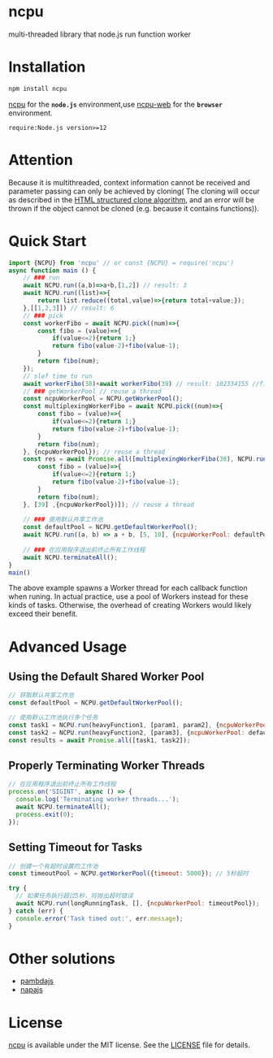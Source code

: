 # ncpu
multi-threaded library that node.js run function worker

# Installation 
```sh
npm install ncpu
```
[ncpu](https://github.com/zy445566/ncpu) for the **`node.js`** environment,use [ncpu-web](https://github.com/zy445566/ncpu-web) for the **`browser`** environment.


`require:Node.js version>=12`


# Attention
Because it is multithreaded, context information cannot be received and parameter passing can only be achieved by cloning(
The cloning will occur as described in the [HTML structured clone algorithm](https://developer.mozilla.org/en-US/docs/Web/API/Web_Workers_API/Structured_clone_algorithm), and an error will be thrown if the object cannot be cloned (e.g. because it contains functions)).

# Quick Start
```js
import {NCPU} from 'ncpu' // or const {NCPU} = require('ncpu')
async function main () {
    // ### run
    await NCPU.run((a,b)=>a+b,[1,2]) // result: 3
    await NCPU.run((list)=>{
        return list.reduce((total,value)=>{return total+value;});
    },[[1,2,3]]) // result: 6
    // ### pick
    const workerFibo = await NCPU.pick((num)=>{
        const fibo = (value)=>{
            if(value<=2){return 1;}
            return fibo(value-2)+fibo(value-1);
        }
        return fibo(num);
    });
    // slef time to run
    await workerFibo(38)+await workerFibo(39) // result: 102334155 //fibo(40)
    // ### getWorkerPool // reuse a thread
    const ncpuWorkerPool = NCPU.getWorkerPool(); 
    const multiplexingWorkerFibo = await NCPU.pick((num)=>{
        const fibo = (value)=>{
            if(value<=2){return 1;}
            return fibo(value-2)+fibo(value-1);
        }
        return fibo(num);
    }, {ncpuWorkerPool}); // reuse a thread
    const res = await Promise.all([multiplexingWorkerFibo(38), NCPU.run((num)=>{
        const fibo = (value)=>{
            if(value<=2){return 1;}
            return fibo(value-2)+fibo(value-1);
        }
        return fibo(num);
    }, [39] ,{ncpuWorkerPool})]); // reuse a thread
    
    // ### 使用默认共享工作池
    const defaultPool = NCPU.getDefaultWorkerPool();
    await NCPU.run((a, b) => a + b, [5, 10], {ncpuWorkerPool: defaultPool}); // result: 15
    
    // ### 在应用程序退出前终止所有工作线程
    await NCPU.terminateAll();
}
main()
```
The above example spawns a Worker thread for each callback function when runing. In actual practice, use a pool of Workers instead for these kinds of tasks. Otherwise, the overhead of creating Workers would likely exceed their benefit.

# Advanced Usage

## Using the Default Shared Worker Pool

```js
// 获取默认共享工作池
const defaultPool = NCPU.getDefaultWorkerPool();

// 使用默认工作池执行多个任务
const task1 = NCPU.run(heavyFunction1, [param1, param2], {ncpuWorkerPool: defaultPool});
const task2 = NCPU.run(heavyFunction2, [param3], {ncpuWorkerPool: defaultPool});
const results = await Promise.all([task1, task2]);
```

## Properly Terminating Worker Threads

```js
// 在应用程序退出前终止所有工作线程
process.on('SIGINT', async () => {
  console.log('Terminating worker threads...');
  await NCPU.terminateAll();
  process.exit(0);
});
```

## Setting Timeout for Tasks

```js
// 创建一个有超时设置的工作池
const timeoutPool = NCPU.getWorkerPool({timeout: 5000}); // 5秒超时

try {
  // 如果任务执行超过5秒，将抛出超时错误
  await NCPU.run(longRunningTask, [], {ncpuWorkerPool: timeoutPool});
} catch (err) {
  console.error('Task timed out:', err.message);
}
```

# Other solutions
* [pambdajs](https://github.com/tim-hub/pambdajs)
* [napajs](https://github.com/microsoft/napajs)

# License
[ncpu](https://github.com/zy445566/ncpu) is available under the MIT license. See the [LICENSE](https://github.com/zy445566/ncpu/blob/master/LICENSE) file for details.
